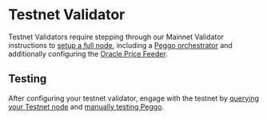 # Testnet Validator

Testnet Validators require stepping through our Mainnet Validator instructions to [setup a full node](mainnet-validator.md), including a [Peggo orchestrator](/overview/umee-gravity-bridge/peggo.md) and additionally configuring the [Oracle Price Feeder](/developers/price-feeder.md).

## Testing

After configuring your testnet validator, engage with the testnet by [querying your Testnet node](/developers/querying.md) and [manually testing Peggo](https://github.com/umee-network/peggo/blob/main/test/manual-test-peggo.md).
